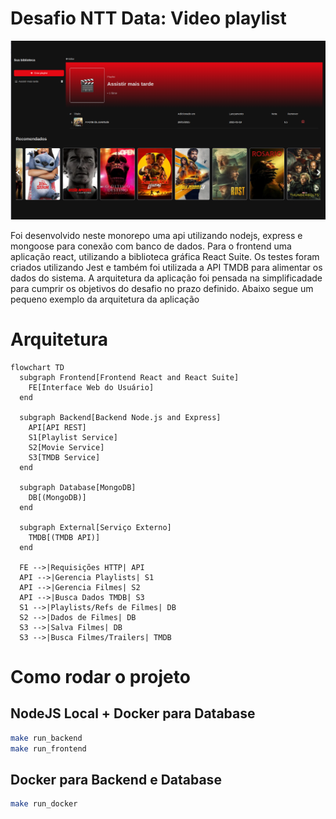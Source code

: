 # Desafio NTT Data: Video playlist

![Screenshot do sistema](./imgs/screenshot.png "Screenshot")


Foi desenvolvido neste monorepo uma api utilizando nodejs, express e mongoose para conexão com banco de dados. Para o frontend uma aplicação react, utilizando a biblioteca gráfica React Suite. Os testes foram criados utilizando Jest e também foi utilizada a API TMDB para alimentar os dados do sistema.
A arquitetura da aplicação foi pensada na simplificadade para cumprir os objetivos do desafio no prazo definido. Abaixo segue um pequeno exemplo da arquitetura da aplicação

# Arquitetura

```mermaid
flowchart TD
  subgraph Frontend[Frontend React and React Suite]
    FE[Interface Web do Usuário]
  end

  subgraph Backend[Backend Node.js and Express]
    API[API REST]
    S1[Playlist Service]
    S2[Movie Service]
    S3[TMDB Service]
  end

  subgraph Database[MongoDB]
    DB[(MongoDB)]
  end

  subgraph External[Serviço Externo]
    TMDB[(TMDB API)]
  end

  FE -->|Requisições HTTP| API
  API -->|Gerencia Playlists| S1
  API -->|Gerencia Filmes| S2
  API -->|Busca Dados TMDB| S3
  S1 -->|Playlists/Refs de Filmes| DB
  S2 -->|Dados de Filmes| DB
  S3 -->|Salva Filmes| DB
  S3 -->|Busca Filmes/Trailers| TMDB
```

# Como rodar o projeto

## NodeJS Local + Docker para Database

```bash
make run_backend
make run_frontend
```


## Docker para Backend e Database

```bash
make run_docker
```